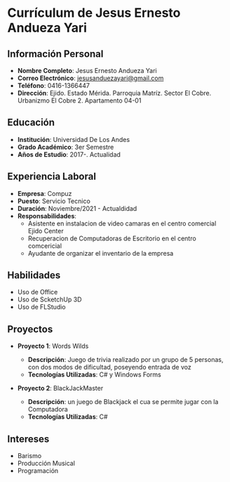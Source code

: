 # Currículum de Jesus Ernesto Andueza Yari

## Información Personal
- **Nombre Completo**: Jesus Ernesto Andueza Yari
- **Correo Electrónico**: jesusanduezayari@gmail.com
- **Teléfono**: 0416-1366447
- **Dirección**: Ejido. Estado Mérida. Parroquia Matríz. Sector El Cobre. Urbanizmo El Cobre 2. Apartamento 04-01

## Educación
- **Institución**: Universidad De Los Andes
- **Grado Académico**: 3er Semestre
- **Años de Estudio**: 2017-. Actualidad

## Experiencia Laboral
- **Empresa**: Compuz
- **Puesto**: Servicio Tecnico
- **Duración**: Noviembre/2021 - Actualdidad
- **Responsabilidades**:
  - Asistente en instalacion de video camaras en el centro comercial Ejido Center
  - Recuperacion de Computadoras de Escritorio en el centro comcericial
  - Ayudante de organizar el inventario de la empresa
## Habilidades
- Uso de Office
- Uso de ScketchUp 3D
- Uso de FLStudio

## Proyectos
- **Proyecto 1**: Words Wilds
  - **Descripción**: Juego de trivia realizado por un grupo de 5 personas, con dos modos de dificultad, poseyendo entrada de voz
  - **Tecnologías Utilizadas**: C# y Windows Forms

- **Proyecto 2**: BlackJackMaster
  - **Descripción**: un juego de Blackjack el cua se permite jugar con la Computadora
  - **Tecnologías Utilizadas**: C#

## Intereses
- Barismo
- Producción Musical
- Programación
